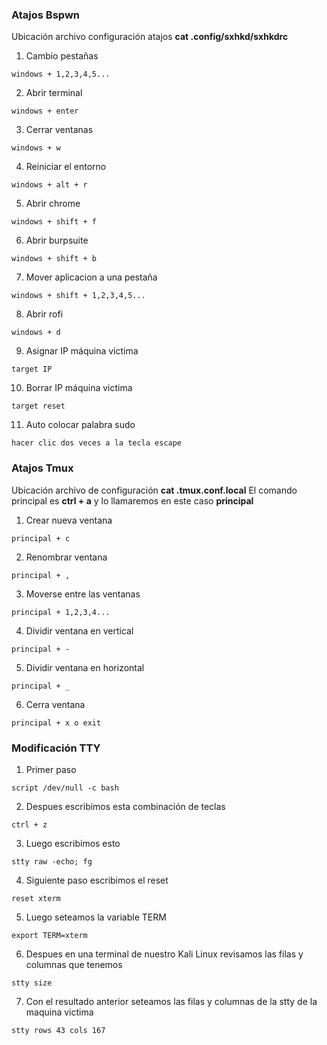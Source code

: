 ### Atajos Bspwn
Ubicación archivo configuración atajos **cat .config/sxhkd/sxhkdrc**
1. Cambio pestañas
```
windows + 1,2,3,4,5...
``` 
2. Abrir terminal
```
windows + enter
``` 
3. Cerrar ventanas
```
windows + w
``` 
4. Reiniciar el entorno
```
windows + alt + r
``` 
5. Abrir chrome
```
windows + shift + f
``` 
6. Abrir burpsuite
```
windows + shift + b
``` 
7. Mover aplicacion a una pestaña
```
windows + shift + 1,2,3,4,5...
``` 
8. Abrir rofi
```
windows + d
``` 
9. Asignar IP máquina victima
```
target IP
``` 
10. Borrar IP máquina victima
```
target reset
``` 
11. Auto colocar palabra sudo
```
hacer clic dos veces a la tecla escape
``` 
### Atajos Tmux
Ubicación archivo de configuración **cat .tmux.conf.local**
El comando principal es **ctrl + a** y lo llamaremos en este caso **principal** 
1. Crear nueva ventana
```
principal + c
``` 
2. Renombrar ventana
```
principal + ,
``` 
3. Moverse entre las ventanas
```
principal + 1,2,3,4...
``` 
4. Dividir ventana en vertical
```
principal + -
``` 
5. Dividir ventana en horizontal
```
principal + _
``` 
6. Cerra ventana
```
principal + x o exit
``` 
### Modificación TTY

1. Primer paso
```
script /dev/null -c bash
``` 
2. Despues escribimos esta combinación de teclas
```
ctrl + z
``` 
3. Luego escribimos esto
```
stty raw -echo; fg
``` 
4. Siguiente paso escribimos el reset
```
reset xterm
``` 
5. Luego seteamos la variable TERM
```
export TERM=xterm
``` 
6. Despues en una terminal de nuestro Kali Linux revisamos las filas y columnas que tenemos
```
stty size
``` 
7. Con el resultado anterior seteamos las filas y columnas de la stty de la maquina victima
```
stty rows 43 cols 167
``` 
